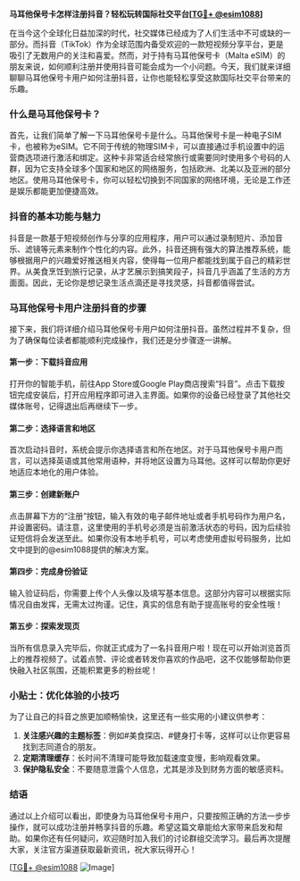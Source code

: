 **马耳他保号卡怎样注册抖音？轻松玩转国际社交平台[[TG💪+ @esim1088](https://t.me/s/esim1088)]**

在当今这个全球化日益加深的时代，社交媒体已经成为了人们生活中不可或缺的一部分。而抖音（TikTok）作为全球范围内备受欢迎的一款短视频分享平台，更是吸引了无数用户的关注和喜爱。然而，对于持有马耳他保号卡（Malta eSIM）的朋友来说，如何顺利注册并使用抖音可能会成为一个小问题。今天，我们就来详细聊聊马耳他保号卡用户如何注册抖音，让你也能轻松享受这款国际社交平台带来的乐趣。

### 什么是马耳他保号卡？

首先，让我们简单了解一下马耳他保号卡是什么。马耳他保号卡是一种电子SIM卡，也被称为eSIM。它不同于传统的物理SIM卡，可以直接通过手机设置中的运营商选项进行激活和绑定。这种卡非常适合经常旅行或需要同时使用多个号码的人群，因为它支持全球多个国家和地区的网络服务，包括欧洲、北美以及亚洲的部分地区。使用马耳他保号卡，你可以轻松切换到不同国家的网络环境，无论是工作还是娱乐都能更加便捷高效。

### 抖音的基本功能与魅力

抖音是一款基于短视频创作与分享的应用程序，用户可以通过录制短片、添加音乐、滤镜等元素来制作个性化的内容。此外，抖音还拥有强大的算法推荐系统，能够根据用户的兴趣爱好推送相关内容，使得每一位用户都能找到属于自己的精彩世界。从美食烹饪到旅行记录，从才艺展示到搞笑段子，抖音几乎涵盖了生活的方方面面。因此，无论你是想记录生活点滴还是寻找灵感，抖音都值得尝试。

### 马耳他保号卡用户注册抖音的步骤

接下来，我们将详细介绍马耳他保号卡用户如何注册抖音。虽然过程并不复杂，但为了确保每位读者都能顺利完成操作，我们还是分步骤逐一讲解。

#### 第一步：下载抖音应用
打开你的智能手机，前往App Store或Google Play商店搜索“抖音”。点击下载按钮完成安装后，打开应用程序即可进入主界面。如果你的设备已经登录了其他社交媒体账号，记得退出后再继续下一步。

#### 第二步：选择语言和地区
首次启动抖音时，系统会提示你选择语言和所在地区。对于马耳他保号卡用户而言，可以选择英语或其他常用语种，并将地区设置为马耳他。这样可以帮助你更好地适应本地化的用户体验。

#### 第三步：创建新账户
点击屏幕下方的“注册”按钮，输入有效的电子邮件地址或者手机号码作为用户名，并设置密码。请注意，这里使用的手机号必须是当前激活状态的号码，因为后续验证短信将会发送至此。如果你没有本地手机号，可以考虑使用虚拟号码服务，比如文中提到的@esim1088提供的解决方案。

#### 第四步：完成身份验证
输入验证码后，你需要上传个人头像以及填写基本信息。这部分内容可以根据实际情况自由发挥，无需太过拘谨。记住，真实的信息有助于提高账号的安全性哦！

#### 第五步：探索发现页
当所有信息录入完毕后，你就正式成为了一名抖音用户啦！现在可以开始浏览首页上的推荐视频了。试着点赞、评论或者转发你喜欢的作品吧，这不仅能够帮助你更快融入社区氛围，还能积累更多的粉丝呢！

### 小贴士：优化体验的小技巧

为了让自己的抖音之旅更加顺畅愉快，这里还有一些实用的小建议供参考：

1. **关注感兴趣的主题标签**：例如#美食探店、#健身打卡等，这样可以让你更容易找到志同道合的朋友。
2. **定期清理缓存**：长时间不清理可能导致加载速度变慢，影响观看效果。
3. **保护隐私安全**：不要随意泄露个人信息，尤其是涉及到财务方面的敏感资料。

### 结语

通过以上介绍可以看出，即使身为马耳他保号卡用户，只要按照正确的方法一步步操作，就可以成功注册并畅享抖音的乐趣。希望这篇文章能给大家带来启发和帮助。如果你还有任何疑问，欢迎随时加入我们的讨论群组交流学习。最后再次提醒大家，关注官方渠道获取最新资讯，祝大家玩得开心！

[[TG💪+ @esim1088](https://t.me/s/esim1088) ![Image](https://i.postimg.cc/4NQfJmqS/Snipaste-2025-05-13-00-14-12.png)]